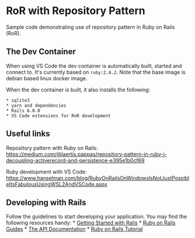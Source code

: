# RoR with Repository Pattern

Sample code demonstrating use of repository pattern in Ruby on Rails (RoR).

## The Dev Container

When using VS Code the dev container is automatically built, started and connect to. It's currently based on `ruby:2.6.2`. Note that the base image is debian based linux docker image.

When the dev container is built, it also installs the following:

    * sqlite3
    * yarn and dependencies
    * Rails 6.0.0
    * VS Code estensions for RoR development

## Useful links

Repository pattern with Ruby on Rails: https://medium.com/@laertis.pappas/repository-pattern-in-ruby-i-decoupling-activerecord-and-persistence-e395e1b0cf69

Ruby development with VS Code: https://www.hanselman.com/blog/RubyOnRailsOnWindowsIsNotJustPossibleItsFabulousUsingWSL2AndVSCode.aspx

## Developing with Rails

Follow the guidelines to start developing your application. You may find the following resources handy:
    * [Getting Started with Rails](https://guides.rubyonrails.org/getting_started.html)
    * [Ruby on Rails Guides](https://guides.rubyonrails.org)
    * [The API Documentation](https://api.rubyonrails.org)
    * [Ruby on Rails Tutorial](https://www.railstutorial.org/book)
